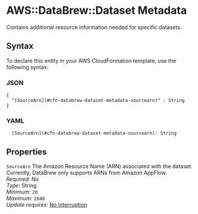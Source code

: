 # AWS::DataBrew::Dataset Metadata<a name="aws-properties-databrew-dataset-metadata"></a>

Contains additional resource information needed for specific datasets\.

## Syntax<a name="aws-properties-databrew-dataset-metadata-syntax"></a>

To declare this entity in your AWS CloudFormation template, use the following syntax:

### JSON<a name="aws-properties-databrew-dataset-metadata-syntax.json"></a>

```
{
  "[SourceArn](#cfn-databrew-dataset-metadata-sourcearn)" : String
}
```

### YAML<a name="aws-properties-databrew-dataset-metadata-syntax.yaml"></a>

```
  [SourceArn](#cfn-databrew-dataset-metadata-sourcearn): String
```

## Properties<a name="aws-properties-databrew-dataset-metadata-properties"></a>

`SourceArn`  <a name="cfn-databrew-dataset-metadata-sourcearn"></a>
The Amazon Resource Name \(ARN\) associated with the dataset\. Currently, DataBrew only supports ARNs from Amazon AppFlow\.  
*Required*: No  
*Type*: String  
*Minimum*: `20`  
*Maximum*: `2048`  
*Update requires*: [No interruption](https://docs.aws.amazon.com/AWSCloudFormation/latest/UserGuide/using-cfn-updating-stacks-update-behaviors.html#update-no-interrupt)